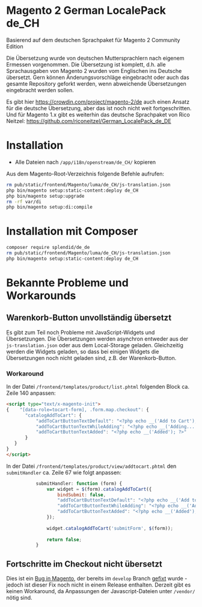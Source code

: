 # Magento 2 German LocalePack de_CH

Basierend auf dem deutschen Sprachpaket für Magento 2 Community Edition

Die Übersetzung wurde von deutschen Muttersprachlern nach eigenem Ermessen vorgenommen. Die Übersetzung ist komplett, d.h. alle Sprachausgaben von Magento 2 wurden vom Englischen ins Deutsche übersetzt. Gern können Änderungsvorschläge eingebracht oder auch das gesamte Repository geforkt werden, wenn abweichende Übersetzungen eingebracht werden sollen.

Es gibt hier https://crowdin.com/project/magento-2/de auch einen Ansatz für die deutsche Übersetzung, aber das ist noch nicht weit fortgeschritten. 
Und für Magento 1.x gibt es weiterhin das deutsche Sprachpaket von Rico Neitzel: https://github.com/riconeitzel/German_LocalePack_de_DE

# Installation
 - Alle Dateien nach `/app/i18n/openstream/de_CH/` kopieren

Aus dem Magento-Root-Verzeichnis folgende Befehle aufrufen:
```bash
rm pub/static/frontend/Magento/luma/de_CH/js-translation.json
php bin/magento setup:static-content:deploy de_CH
php bin/magento setup:upgrade
rm -rf var/di
php bin/magento setup:di:compile
```

# Installation mit Composer
```bash
composer require splendid/de_de
rm pub/static/frontend/Magento/luma/de_CH/js-translation.json
php bin/magento setup:static-content:deploy de_CH
```

# Bekannte Probleme und Workarounds

## Warenkorb-Button unvollständig übersetzt

Es gibt zum Teil noch Probleme mit JavaScript-Widgets und Übersetzungen. Die Übersetzungen werden asynchron entweder aus der `js-translation.json` oder aus dem Local-Storage geladen. Gleichzeitig werden die Widgets geladen, so dass bei einigen Widgets die Übersetzungen noch nicht geladen sind, z.B. der Warenkorb-Button.

### Workaround

In der Datei `/frontend/templates/product/list.phtml` folgenden Block ca. Zeile 140 anpassen:
```html
<script type="text/x-magento-init">
{    "[data-role=tocart-form], .form.map.checkout": {
       "catalogAddToCart": {
           "addToCartButtonTextDefault": "<?php echo __('Add to Cart'); ?>",
           "addToCartButtonTextWhileAdding": "<?php echo __('Adding...'); ?>",
           "addToCartButtonTextAdded": "<?php echo __('Added'); ?>"
       }
   }
}
</script>
```

In der Datei `/frontend/templates/product/view/addtocart.phtml` den `submitHandler` ca. Zeile 67 wie folgt anpassen:
```javascript
           submitHandler: function (form) {
               var widget = $(form).catalogAddToCart({
                   bindSubmit: false,
                   "addToCartButtonTextDefault": "<?php echo __('Add to Cart'); ?>",
                   "addToCartButtonTextWhileAdding": "<?php echo __('Adding...'); ?>",
                   "addToCartButtonTextAdded": "<?php echo __('Added'); ?>"
               });
               
               widget.catalogAddToCart('submitForm', $(form));
               
               return false;
           }
```

## Fortschritte im Checkout nicht übersetzt

Dies ist ein [Bug in Magento](https://github.com/magento/magento2/issues/2652), der bereits im `develop` Branch [gefixt](https://github.com/magento/magento2/commit/9a49f89fe833ff514c1d9edd30862364c3573e33) wurde - jedoch ist dieser Fix noch nicht in einem Release enthalten. Derzeit gibt es keinen Workaround, da Anpassungen der Javascript-Dateien unter `/vendor/` nötig sind.
